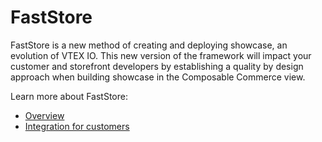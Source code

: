 # FastStore 

FastStore is a new method of creating and deploying showcase, an evolution of VTEX IO. This new version of the framework will impact your customer and storefront developers by establishing a quality by design approach when building showcase in the Composable Commerce view.

Learn more about FastStore:

- [Overview](1-Overview.md)
- [Integration for customers](3-Integration-for-customers.md)

